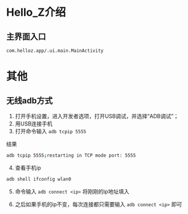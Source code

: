 # Hello_Z介绍

## 主界面入口
```text
com.helloz.app/.ui.main.MainActivity
```

# 其他
## 无线adb方式

1. 打开手机设置，进入开发者选项，打开USB调试，并选择“ADB调试”；
2. 用USB连接手机
3. 打开命令输入 `adb tcpip 5555`

结果

```bash
adb tcpip 5555;restarting in TCP mode port: 5555
```

4. 查看手机ip

```bash
adb shell ifconfig wlan0
```
5. 命令输入 `adb connect <ip>` 将刚刚的ip地址填入

6. 之后如果手机的ip不变，每次连接都只需要输入 `adb connect <ip>` 即可
